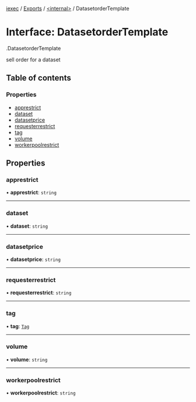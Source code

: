 [iexec](../README.md) / [Exports](../modules.md) / [<internal\>](../modules/internal_.md) / DatasetorderTemplate

# Interface: DatasetorderTemplate

[<internal>](../modules/internal_.md).DatasetorderTemplate

sell order for a dataset

## Table of contents

### Properties

- [apprestrict](internal_.DatasetorderTemplate.md#apprestrict)
- [dataset](internal_.DatasetorderTemplate.md#dataset)
- [datasetprice](internal_.DatasetorderTemplate.md#datasetprice)
- [requesterrestrict](internal_.DatasetorderTemplate.md#requesterrestrict)
- [tag](internal_.DatasetorderTemplate.md#tag)
- [volume](internal_.DatasetorderTemplate.md#volume)
- [workerpoolrestrict](internal_.DatasetorderTemplate.md#workerpoolrestrict)

## Properties

### apprestrict

• **apprestrict**: `string`

---

### dataset

• **dataset**: `string`

---

### datasetprice

• **datasetprice**: `string`

---

### requesterrestrict

• **requesterrestrict**: `string`

---

### tag

• **tag**: [`Tag`](../modules.md#tag)

---

### volume

• **volume**: `string`

---

### workerpoolrestrict

• **workerpoolrestrict**: `string`
